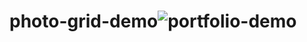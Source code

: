 # photo-grid-demo![portfolio-demo](https://user-images.githubusercontent.com/53198985/152187087-3946b9d8-a343-4a16-b5b0-12676195e2e9.jpg)
